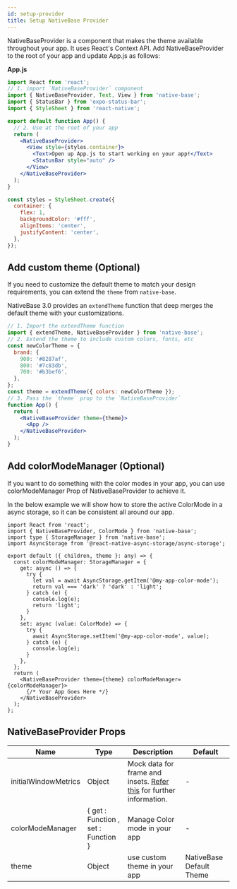 ```yaml
---
id: setup-provider
title: Setup NativeBase Provider
---
```


NativeBaseProvider is a component that makes the theme available throughout your app. It uses React's Context API. Add NativeBaseProvider to the root of your app and update App.js as follows:

**App.js**

```jsx
import React from 'react';
// 1. import `NativeBaseProvider` component
import { NativeBaseProvider, Text, View } from 'native-base';
import { StatusBar } from 'expo-status-bar';
import { StyleSheet } from 'react-native';

export default function App() {
  // 2. Use at the root of your app
  return (
    <NativeBaseProvider>
      <View style={styles.container}>
        <Text>Open up App.js to start working on your app!</Text>
        <StatusBar style="auto" />
      </View>
    </NativeBaseProvider>
  );
}

const styles = StyleSheet.create({
  container: {
    flex: 1,
    backgroundColor: '#fff',
    alignItems: 'center',
    justifyContent: 'center',
  },
});
```

## **Add custom theme (Optional)**

If you need to customize the default theme to match your design requirements, you can extend the `theme` from `native-base`.

NativeBase 3.0 provides an `extendTheme` function that deep merges the default theme with your customizations.

```jsx
// 1. Import the extendTheme function
import { extendTheme, NativeBaseProvider } from 'native-base';
// 2. Extend the theme to include custom colors, fonts, etc
const newColorTheme = {
  brand: {
    900: '#8287af',
    800: '#7c83db',
    700: '#b3bef6',
  },
};
const theme = extendTheme({ colors: newColorTheme });
// 3. Pass the `theme` prop to the `NativeBaseProvider`
function App() {
  return (
    <NativeBaseProvider theme={theme}>
      <App />
    </NativeBaseProvider>
  );
}
```

## Add colorModeManager (Optional)

If you want to do something with the color modes in your app, you can use colorModeManager Prop of NativeBaseProvider to achieve it.

In the below example we will show how to store the active ColorMode in a async storage, so it can be consistent all around our app.

```tsx
import React from 'react';
import { NativeBaseProvider, ColorMode } from 'native-base';
import type { StorageManager } from 'native-base';
import AsyncStorage from '@react-native-async-storage/async-storage';

export default ({ children, theme }: any) => {
  const colorModeManager: StorageManager = {
    get: async () => {
      try {
        let val = await AsyncStorage.getItem('@my-app-color-mode');
        return val === 'dark' ? 'dark' : 'light';
      } catch (e) {
        console.log(e);
        return 'light';
      }
    },
    set: async (value: ColorMode) => {
      try {
        await AsyncStorage.setItem('@my-app-color-mode', value);
      } catch (e) {
        console.log(e);
      }
    },
  };
  return (
    <NativeBaseProvider theme={theme} colorModeManager={colorModeManager}>
      {/* Your App Goes Here */}
    </NativeBaseProvider>
  );
};
```

## NativeBaseProvider Props

| Name                 | Type                                | Description                                                                                                                                | Default                  |
| -------------------- | ----------------------------------- | ------------------------------------------------------------------------------------------------------------------------------------------ | ------------------------ |
| initialWindowMetrics | Object                              | Mock data for frame and insets. [Refer this](https://github.com/th3rdwave/react-native-safe-area-context#testing) for further information. | -                        |
| colorModeManager     | { get : Function , set : Function } | Manage Color mode in your app                                                                                                              | -                        |
| theme                | Object                              | use custom theme in your app                                                                                                               | NativeBase Default Theme |
